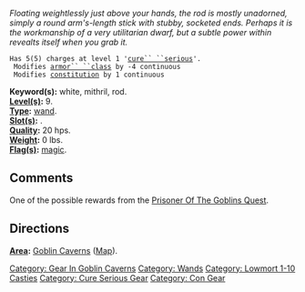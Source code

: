*Floating weightlessly just above your hands, the rod is mostly
unadorned, simply a round arm's-length stick with stubby, socketed ends.
Perhaps it is the workmanship of a very utilitarian dwarf, but a subtle
power within revealts itself when you grab it.*

`Has 5(5) charges at level 1 '`[`cure`` ``serious`](Cure_Serious "wikilink")`'.`  
` Modifies `[`armor`` ``class`](Armor_Class "wikilink")` by -4 continuous`  
` Modifies `[`constitution`](Constitution "wikilink")` by 1 continuous`

**Keyword(s):** white, mithril, rod.  
**[Level(s)](Object_Level "wikilink"):** 9.  
**[Type](:Category:_Object_Types "wikilink"):**
[wand](:Category:_Wands "wikilink").  
**[Slot(s)](Object_Slots "wikilink"):** <held>.  
**[Quality](Object_Quality "wikilink"):** 20 hps.  
**[Weight](Object_Weight "wikilink"):** 0 lbs.  
**[Flag(s)](:Category:_Object_Flags "wikilink"):**
[magic](Magic_Flag "wikilink").  

## Comments

One of the possible rewards from the [Prisoner Of The Goblins
Quest](Prisoner_Of_The_Goblins_Quest "wikilink").

## Directions

**[Area](:Category:_Areas "wikilink"):** [ Goblin
Caverns](:Category:_Goblin_Caverns "wikilink")
([Map](Goblin_Caverns_Map "wikilink")).  

[Category: Gear In Goblin
Caverns](Category:_Gear_In_Goblin_Caverns "wikilink") [Category:
Wands](Category:_Wands "wikilink") [Category: Lowmort 1-10
Casties](Category:_Lowmort_1-10_Casties "wikilink") [Category: Cure
Serious Gear](Category:_Cure_Serious_Gear "wikilink") [Category: Con
Gear](Category:_Con_Gear "wikilink")
